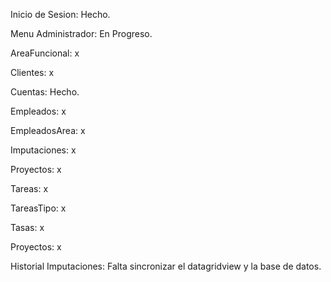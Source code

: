 Inicio de Sesion: Hecho.

Menu Administrador: En Progreso.

AreaFuncional: x

Clientes: x

Cuentas: Hecho.

Empleados: x

EmpleadosArea: x

Imputaciones: x

Proyectos: x

Tareas: x

TareasTipo: x

Tasas: x

Proyectos: x

Historial Imputaciones: Falta sincronizar el datagridview y la base de datos.
